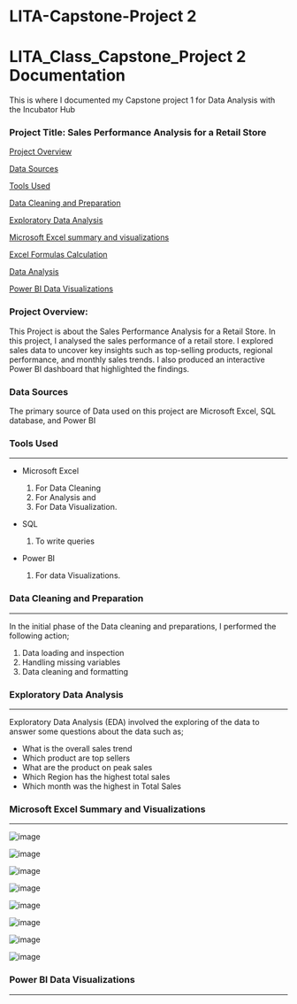 # LITA-Capstone-Project 2
# LITA_Class_Capstone_Project 2 Documentation
This is where I documented my Capstone project 1 for Data Analysis with the Incubator Hub
### Project Title: Sales Performance Analysis for a Retail Store

[Project Overview](#project-overview)

[Data Sources](#data-sources)

[Tools Used](#tools-used)

[Data Cleaning and Preparation](#data-cleaning-and-preparation)

[Exploratory Data Analysis](#exploratory-data-analysis)

[Microsoft Excel summary and visualizations](#microsoft-excel-summary-and-visualizations)

[Excel Formulas Calculation](#excel-formulas-calculation)

[Data Analysis](#data-analysis)

[Power BI Data Visualizations](#power-BI-data-visualizations)






### Project Overview: 
This Project is about the Sales Performance Analysis for a Retail Store.
In this project, I analysed the sales performance of a retail store.
I explored sales data to uncover key insights such as top-selling products, regional
performance, and monthly sales trends. I also produced an interactive Power BI
dashboard that highlighted the findings.


### Data Sources
The primary source of Data used on this project are Microsoft Excel, SQL database, and Power BI



### Tools Used
---
- Microsoft Excel 
   1. For Data Cleaning
   2. For Analysis and
   3. For Data Visualization.

- SQL
   1. To write queries

- Power BI
  1. For data Visualizations.


### Data Cleaning and Preparation
---
In the initial phase of the Data cleaning and preparations, I performed the following action;
1. Data loading and inspection
2. Handling missing variables
3. Data cleaning and formatting

  ### Exploratory Data Analysis
---
Exploratory Data Analysis (EDA) involved the exploring of the data to answer some questions about the data such as;
- What is the overall sales trend
- Which product are top sellers
- What are the product on peak sales
- Which Region has the highest total sales
- Which month was the highest in Total Sales

### Microsoft Excel Summary and Visualizations
---
![image](https://github.com/user-attachments/assets/c13b150f-873d-4b76-a36b-995afb3ebcb4)

![image](https://github.com/user-attachments/assets/bab8c528-e829-4388-a981-8731e9385f8e)

![image](https://github.com/user-attachments/assets/d410865b-dec3-4228-9f2e-5277a2d84422)

![image](https://github.com/user-attachments/assets/fded5eae-83f8-4ff9-8d8d-f2c3a7795254)

![image](https://github.com/user-attachments/assets/238dcf27-5d11-4a31-b248-4b535e78f02d)

![image](https://github.com/user-attachments/assets/3128978c-1b1a-4589-af04-f532145dcd2a)

![image](https://github.com/user-attachments/assets/822bf542-9f1d-46fe-96a9-34054c36b197)

![image](https://github.com/user-attachments/assets/31e1a366-5a5e-479a-bb4c-c7f136ad5462)



### Power BI Data Visualizations
---

